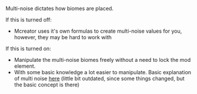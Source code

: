 Multi-noise dictates how biomes are placed.


If this is turned off:
* Mcreator uses it's own formulas to create multi-noise values for you, however, they may be hard to work with

If this is turned on:

* Manipulate the multi-noise biomes freely without a need to lock the mod element.
* With some basic knowledge a lot easier to manipulate.
Basic explanation of multi noise [here](https://www.youtube.com/watch?v=VYZl2MUat-M) (little bit outdated, since some things changed, but the basic concept is there)


